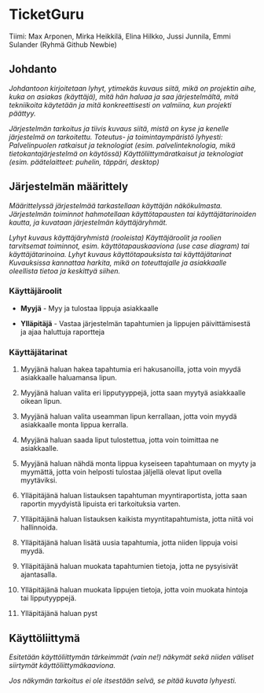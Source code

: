 # TicketGuru

Tiimi: Max Arponen, Mirka Heikkilä, Elina Hilkko, Jussi Junnila, Emmi Sulander (Ryhmä Github Newbie)

## Johdanto
*Johdantoon kirjoitetaan lyhyt, ytimekäs kuvaus siitä, mikä on projektin aihe, kuka on asiakas (käyttäjä), mitä hän haluaa ja saa järjestelmältä, mitä tekniikoita käytetään ja mitä konkreettisesti on valmiina, kun projekti päättyy.*

*Järjestelmän tarkoitus ja tiivis kuvaus siitä, mistä on kyse ja kenelle järjestelmä on tarkoitettu.
Toteutus- ja toimintaympäristö lyhyesti:
Palvelinpuolen ratkaisut ja teknologiat (esim. palvelinteknologia, mikä tietokantajärjestelmä on käytössä)
Käyttöliittymäratkaisut ja teknologiat (esim. päätelaitteet: puhelin, täppäri, desktop)*

## Järjestelmän määrittely

*Määrittelyssä järjestelmää tarkastellaan käyttäjän näkökulmasta. Järjestelmän toiminnot hahmotellaan käyttötapausten tai käyttäjätarinoiden kautta, ja kuvataan järjestelmän käyttäjäryhmät.*

*Lyhyt kuvaus käyttäjäryhmistä (rooleista)
Käyttäjäroolit ja roolien tarvitsemat toiminnot, esim. käyttötapauskaaviona (use case diagram) tai käyttäjätarinoina.
Lyhyt kuvaus käyttötapauksista tai käyttäjätarinat
Kuvauksissa kannattaa harkita, mikä on toteuttajalle ja asiakkaalle oleellista tietoa ja keskittyä siihen.*

### Käyttäjäroolit
+ **Myyjä** - Myy ja tulostaa lippuja asiakkaalle


+ **Ylläpitäjä** - Vastaa järjestelmän tapahtumien ja lippujen päivittämisestä ja ajaa haluttuja raportteja

### Käyttäjätarinat

1. Myyjänä haluan hakea tapahtumia eri hakusanoilla, jotta voin myydä asiakkaalle haluamansa lipun.

2. Myyjänä haluan valita eri lipputyyppejä, jotta saan myytyä asiakkaalle oikean lipun. 

3. Myyjänä haluan valita useamman lipun kerrallaan, jotta voin myydä asiakkaalle monta lippua kerralla. 

4. Myyjänä haluan saada liput tulostettua, jotta voin toimittaa ne asiakkaalle.

5. Myyjänä haluan nähdä monta lippua kyseiseen tapahtumaan on myyty ja myymättä, jotta voin helposti tulostaa jäljellä olevat liput ovella myytäviksi.

6. Ylläpitäjänä haluan listauksen tapahtuman myyntiraportista, jotta saan raportin myydyistä lipuista eri tarkoituksia varten.

7. Ylläpitäjänä haluan listauksen kaikista myyntitapahtumista, jotta niitä voi hallinnoida. 

8. Ylläpitäjänä haluan lisätä uusia tapahtumia, jotta niiden lippuja voisi myydä.

9. Ylläpitäjänä haluan muokata tapahtumien tietoja, jotta ne pysyisivät ajantasalla.

10. Ylläpitäjänä haluan muokata lippujen tietoja, jotta voin muokata hintoja tai lipputyyppejä.

11. Ylläpitäjänä haluan pyst

## Käyttöliittymä

*Esitetään käyttöliittymän tärkeimmät (vain ne!) näkymät sekä niiden väliset siirtymät käyttöliittymäkaaviona.*

*Jos näkymän tarkoitus ei ole itsestään selvä, se pitää kuvata lyhyesti.*